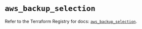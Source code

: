 # `aws_backup_selection`

Refer to the Terraform Registry for docs: [`aws_backup_selection`](https://registry.terraform.io/providers/hashicorp/aws/5.85.0/docs/resources/backup_selection).
